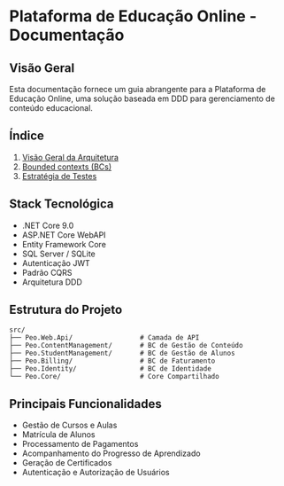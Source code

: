 # Plataforma de Educação Online - Documentação

## Visão Geral
Esta documentação fornece um guia abrangente para a Plataforma de Educação Online, uma solução baseada em DDD para gerenciamento de conteúdo educacional.

## Índice
1. [Visão Geral da Arquitetura](./architecture.md)
2. [Bounded contexts (BCs)](./bounded-contexts.md)
4. [Estratégia de Testes](./testing.md)

## Stack Tecnológica
- .NET Core 9.0
- ASP.NET Core WebAPI
- Entity Framework Core
- SQL Server / SQLite
- Autenticação JWT
- Padrão CQRS
- Arquitetura DDD

## Estrutura do Projeto
```
src/
├── Peo.Web.Api/                 # Camada de API
├── Peo.ContentManagement/       # BC de Gestão de Conteúdo
├── Peo.StudentManagement/       # BC de Gestão de Alunos
├── Peo.Billing/                 # BC de Faturamento
├── Peo.Identity/                # BC de Identidade
└── Peo.Core/                    # Core Compartilhado
```

## Principais Funcionalidades
- Gestão de Cursos e Aulas
- Matrícula de Alunos
- Processamento de Pagamentos
- Acompanhamento do Progresso de Aprendizado
- Geração de Certificados
- Autenticação e Autorização de Usuários
